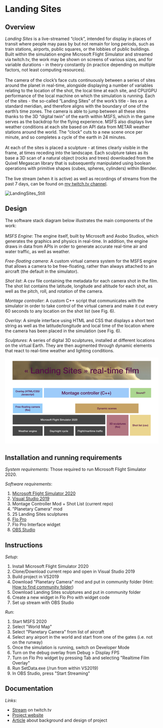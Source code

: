# Landing Sites
 
## Overview

*Landing Sites* is a live-streamed “clock”, intended for display in places of transit where people may pass by but not remain for long periods, such as train stations, airports, public squares, or the lobbies of public buildings. Built within the simulation engine Microsoft Flight Simulator and streamed via twitch.tv, the work may be shown on screens of various sizes, and for variable durations - in theory constantly (in practice depending on multiple factors, not least computing resources).   
</br>
The camera of the clock’s face cuts continuously between a series of sites around the planet in real-time, alongside displaying a number of variables relating to the location of the shot, the local time at each site, and CPU/GPU performance of the local machine on which the simulation is running. Each of the sites - the so-called “Landing Sites” of the work’s title - lies on a standard meridian, and therefore aligns with the boundary of one of the earth’s time zones. The camera is able to jump between all these sites thanks to the 3D “digital twin” of the earth within MSFS, which in the game serves as the backdrop for the flying experience. MSFS also displays live weather conditions at each site based on API data from METAR weather stations around the world. The “clock” cuts to a new scene once per minute, and so completes a cycle of the earth in 24 minutes.  
</br>
At each of the sites is placed a sculpture - at times clearly visible in the frame, at times receding into the landscape. Each sculpture takes as its base a 3D scan of a natural object (rocks and trees) downloaded from the Quixel Megascan library that is subsequently manipulated using boolean operations with primitive shapes (cubes, spheres, cylinders) within Blender.  
</br>
The live stream (when it is active) as well as recordings of streams from the past 7 days, can be found on [my twitch.tv channel](https://www.twitch.tv/alex_walmsley).

![LandingSites_Still](https://github.com/user-attachments/assets/d2fcf13e-ed05-4518-956f-613487f7cb47)

## Design

The software stack diagram below illustrates the main components of the work:  
</br>
*MSFS Engine*: The engine itself, built by Microsoft and Asobo Studios, which generates the graphics and physics in real-time. In addition, the engine draws in data from APIs in order to generate accurate real-time air and water traffic, as well as weather.

*Free-floating camera*: A custom virtual camera system for the MSFS engine that allows a camera to be free-floating, rather than always attached to an aircraft (the default in the simulator).

*Shot list*: A csv file containing the metadata for each camera shot in the film. The shot list contains the latitude, longitude and altitude for each shot, as well as the pitch, roll, and rotation of the camera.

*Montage controller*: A custom C++ script that communicates with the simulator in order to take control of the virtual camera and make it cut every 60 seconds to any location on the shot list (see Fig. 6).

*Overlay*: A simple interface using HTML and CSS that displays a short text string as well as the latitude/longitude and local time of the location where the camera has been placed in the simulation (see Fig. 6).

*Sculptures*: A series of digital 3D sculptures, installed at different locations on the virtual Earth. They are then augmented through dynamic elements that react to real-time weather and lighting conditions.

![Landing Sites Stack Diagram](https://github.com/pardeewalmsley/Landing-Sites/blob/main/Fig5_Software_Stack_Diagram.png)

## Installation and running requirements

*System requirements*: Those required to run Microsoft Flight Simulator 2020.  

*Software requirements*:  
 1. [Microsoft Flight Simulator 2020](https://store.steampowered.com/app/1250410/Microsoft_Flight_Simulator_40th_Anniversary_Edition/)
 2. [Visual Studio 2019](https://visualstudio.microsoft.com/de/vs/older-downloads/)
 3. Montage Controller Mod + Shot List (current repo)
 4. "Planetary Camera" mod
 5. 25 Landing Sites sculptures
 6. [Flo Pro](https://parallel42.com/products/flow-pro?srsltid=AfmBOop1qH8QfSUyRVL0LMlCY8DrzdT2A-HieRiTgn3Qff3bmUMrgrth)
 7. Flo Pro Interface widget
 8. [OBS Studio](https://obsproject.com/)  

## Instructions

*Setup*: 
 1. Install Microsoft Flight Simulator 2020
 2. Clone/Download current repo and open in Visual Studio 2019
 3. Build project in VS2019
 4. Download "Planetary Camera" mod and put in community folder (Hint: [How to find community folder](https://helpdesk.aerosoft.com/hc/en-gb/articles/5023507568925-How-to-locate-the-Community-folder-in-Microsoft-Flight-Simulator))
 5. Download Landing Sites sculptures and put in community folder
 6. Create a new widget in Flo Pro with widget code
 7. Set up stream with OBS Studio

*Run*:
 1. Start MSFS 2020
 2. Select "World Map"
 3. Select "Planetary Camera" from list of aircraft
 4. Select any airport in the world and start from one of the gates (i.e. not on the runway)
 5. Once the simulation is running, switch on Developer Mode
 6. Turn on the debug overlay from Debug > Display FPS
 7. Turn on Flo Pro widget by pressing Tab and selecting "Realtime Film Overlay"
 8. Run SetData.exe (/run from within VS2019)
 9. In OBS Studio, press "Start Streaming"

## Documentation

*Links*:
 - [Stream](https://www.twitch.tv/alex_walmsley) on twitch.tv
 - [Project website](https://www.alexanderwalmsley.co.uk/landing-sites-2025)
 - [Article](https://classof24.xcoax.org/paper09.html) about background and design of project
